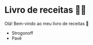 # Livro de receitas :man_cook:

Olá! Bem-vindo ao meu livro de receitas :wave:

 - Strogonoff
 - Pavê

